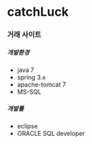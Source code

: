 # catchLuck
### 거래 사이트


#####   개발환경
* java 7
* spring 3.x
* apache-tomcat 7
* MS-SQL

#####   개발툴
* eclipse
* ORACLE SQL developer

